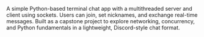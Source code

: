 A simple Python-based terminal chat app with a multithreaded server and client using sockets. Users can join, set nicknames, and exchange real-time messages. Built as a capstone project to explore networking, concurrency, and Python fundamentals in a lightweight, Discord-style chat format.
